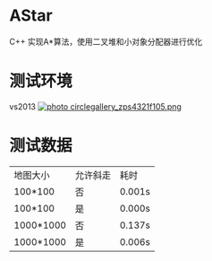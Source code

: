 # AStar
C++ 实现A*算法，使用二叉堆和小对象分配器进行优化

# 测试环境
vs2013
<a href="http://s796.photobucket.com/user/zhangpanyi/media/Link/circlegallery_zps4321f105.png.html" target="_blank"><img src="http://i796.photobucket.com/albums/yy247/zhangpanyi/Link/circlegallery_zps4321f105.png" border="0" alt=" photo circlegallery_zps4321f105.png"/></a>

测试数据
===================================
<table>

<tr>
<td>地图大小</td>
<td>允许斜走</td>
<td>耗时</td>
</tr>

<tr>
<td>100*100</td>
<td>否</td>
<td>0.001s</td>
</tr>

<tr>
<td>100*100</td>
<td>是</td>
<td>0.000s</td>
</tr>

<tr>
<td>1000*1000</td>
<td>否</td>
<td>0.137s</td>
</tr>

<tr>
<td>1000*1000</td>
<td>是</td>
<td>0.006s</td>
</tr>

</table>
